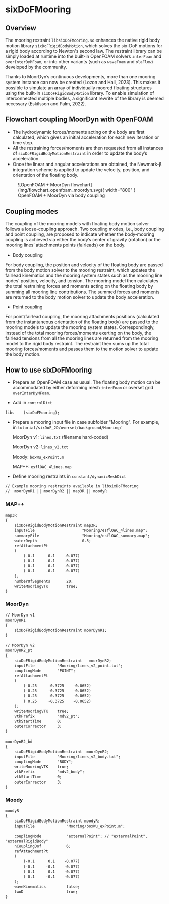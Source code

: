 # sixDoFMooring

## Overview

The mooring restraint `libsixDoFMooring.so` enhances the native rigid body motion library `sixDoFRigidBodyMotion`, which solves the six-DoF motions for a rigid body according to Newton's second law. The restraint library can be simply loaded at runtime into the built-in OpenFOAM solvers `interFoam` and `overInterDyMFoam`, or into other variants (such as `waveFoam` and `olaFlow`) developed by the community. 

Thanks to MoorDyn’s continuous developments, more than one mooring system instance can now be created (Lozon and Hall, 2023). This makes it possible to simulate an array of individually moored floating structures using the built-in `sixDoFRigidBodyMotion` library. To enable simulation of interconnected multiple bodies, a significant rewrite of the library is deemed necessary (Eskilsson and Palm, 2022). 

## Flowchart coupling MoorDyn with OpenFOAM

- The hydrodynamic forces/moments acting on the body are first calculated, which gives an initial acceleration for each new iteration or time step. 
- All the restraining forces/moments are then requested from all instances of `sixDoFRigidBodyMotionRestraint` in order to update the body’s acceleration. 
- Once the linear and angular accelerations are obtained, the Newmark-β integration scheme is applied to update the velocity, position, and orientation of the floating body. 

<figure markdown>
  ![OpenFOAM + MoorDyn flowchart](img/flowchart_openfoam_moordyn.svg){ width="800" }
  <figcaption>OpenFOAM + MoorDyn via body coupling</figcaption>
</figure>

## Coupling modes

The coupling of the mooring models with floating body motion solver follows a loose-coupling approach. Two coupling modes, i.e., body coupling and point coupling, are proposed to indicate whether the body-mooring coupling is achieved via either the body’s center of gravity (rotation) or the mooring lines’ attachments points (fairleads) on the body. 

- Body coupling

For body coupling, the position and velocity of the floating body are passed from the body motion solver to the mooring restraint, which updates the fairlead kinematics and the mooring system states such as the mooring line nodes’ position, velocity, and tension. The mooring model then calculates the total restraining forces and moments acting on the floating body by summing all mooring line contributions. The summed forces and moments are returned to the body motion solver to update the body acceleration. 

- Point coupling

For point/fairlead coupling, the mooring attachments positions (calculated from the instantaneous orientation of the floating body) are passed to the mooring models to update the mooring system states. Correspondingly, instead of the total mooring forces/moments exerting on the body, the fairlead tensions from all the mooring lines are returned from the mooring model to the rigid body restraint. The restraint then sums up the total mooring forces/moments and passes them to the motion solver to update the body motion.

## How to use sixDoFMooring
- Prepare an OpenFOAM case as usual. The floating body motion can be accommodated by either deforming mesh `interFoam` or overset grid `overInterDyMFoam`.

- Add in `controlDict`
```
libs    (sixDoFMooring); 
```
- Prepare a mooring input file in case subfolder "Mooring". For example, in `tutorial/sixDoF_2D/overset/background/Mooring/`

    MoorDyn v1: `lines.txt` (filename hard-coded)

    MoorDyn v2: `lines_v2.txt`

    Moody: `boxWu_exPoint.m`

    MAP++: `esflOWC_4lines.map`

- Define mooring restraints in `constant/dynamicMeshDict`
```
// Example mooring restraints available in libsixDoFMooring
//	moorDynR1 || moorDynR2 || map3R || moodyR 
```

### MAP++

```
map3R
{
	sixDoFRigidBodyMotionRestraint map3R;
	inputFile                     "Mooring/esflOWC_4lines.map";
	summaryFile                   "Mooring/esflOWC_summary.map";
	waterDepth                    0.5;
	refAttachmentPt
	(
		(-0.1      0.1    -0.077)
		(-0.1     -0.1    -0.077)
		( 0.1      0.1    -0.077)
		( 0.1     -0.1    -0.077)
	);
	numberOfSegments       20;
	writeMooringVTK        true;
}
```

### MoorDyn
```
// MoorDyn v1
moorDynR1
{
	sixDoFRigidBodyMotionRestraint moorDynR1;
}

// MoorDyn v2
moorDynR2_pt
{
	sixDoFRigidBodyMotionRestraint   moorDynR2;
	inputFile          "Mooring/lines_v2_point.txt";
	couplingMode       "POINT";
	refAttachmentPt
	(
		(-0.25      0.3725    -0.0652)
		(-0.25     -0.3725    -0.0652)
		( 0.25      0.3725    -0.0652)
		( 0.25     -0.3725    -0.0652)  
	);
	writeMooringVTK    true;
	vtkPrefix          "mdv2_pt";
	vtkStartTime       0;
	outerCorrector     3;
}

moorDynR2_bd
{
	sixDoFRigidBodyMotionRestraint  moorDynR2;
	inputFile          "Mooring/lines_v2_body.txt";
	couplingMode       "BODY";
	writeMooringVTK    true;
	vtkPrefix          "mdv2_body";
	vtkStartTime       0;
	outerCorrector     3;
}
```

### Moody
```
moodyR
{
	sixDoFRigidBodyMotionRestraint moodyR;
	inputFile              "Mooring/boxWu_exPoint.m";

	couplingMode           "externalPoint"; // "externalPoint", "externalRigidBody"
	nCouplingDof           6;
	refAttachmentPt
	(
		(-0.1      0.1    -0.077)
		(-0.1     -0.1    -0.077)
		( 0.1      0.1    -0.077)
		( 0.1     -0.1    -0.077)
	);
	waveKinematics         false;
	twoD                   true;
}
```
